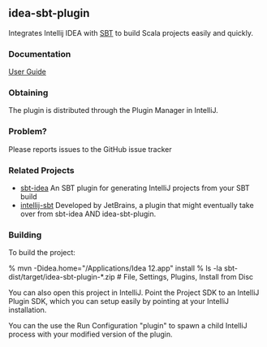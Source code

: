 ## idea-sbt-plugin

Integrates Intellij IDEA with [SBT](scala-sbt.org) to build Scala projects easily and quickly.

### Documentation

  [User Guide](https://github.com/orfjackal/idea-sbt-plugin/wiki)

### Obtaining

The plugin is distributed through the Plugin Manager in IntelliJ.

### Problem?

Please reports issues to the GitHub issue tracker

### Related Projects

 - [sbt-idea](https://github.com/mpeltonen/sbt-idea) An SBT plugin for generating IntelliJ projects from your SBT build
 - [intellij-sbt](https://github.com/JetBrains/intellij-sbt) Developed by JetBrains, a plugin that might eventually take over from sbt-idea AND idea-sbt-plugin.

### Building

To build the project:

   % mvn -Didea.home="/Applications/Idea 12.app" install
   % ls -la sbt-dist/target/idea-sbt-plugin-*.zip  # File, Settings, Plugins, Install from Disc

You can also open this project in IntelliJ. Point the Project SDK to an IntelliJ Plugin SDK,
which you can setup easily by pointing at your IntelliJ installation.

You can the use the Run Configuration "plugin" to spawn a child IntelliJ process
with your modified version of the plugin.
